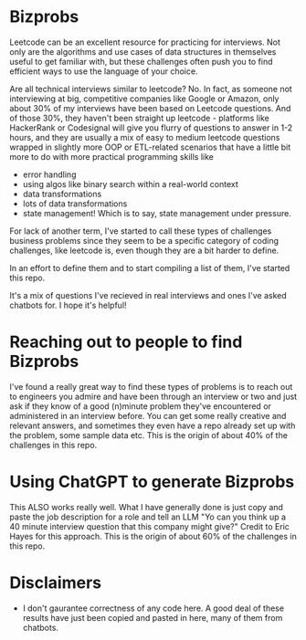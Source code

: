 # Bizprobs
Leetcode can be an excellent resource for practicing for interviews. Not only are the algorithms and use cases of data structures in themselves useful to get familiar with, but these challenges often push you to find efficient ways to use the language of your choice.

Are all technical interviews similar to leetcode? No. In fact, as someone not interviewing at big, competitive companies like Google or Amazon, only about 30% of my interviews have been based on Leetcode questions. And of those 30%, they haven't been straight up leetcode - platforms like HackerRank or Codesignal will give you flurry of questions to answer in 1-2 hours, and they are usually a mix of easy to medium leetcode questions wrapped in slightly more OOP or ETL-related scenarios that have a little bit more to do with more practical programming skills like

- error handling
- using algos like binary search within a real-world context
- data transformations
- lots of data transformations
- state management! Which is to say, state management under pressure.

For lack of another term, I've started to call these types of challenges business problems since they seem to be a specific category of coding challenges, like leetcode is, even though they are a bit harder to define.

In an effort to define them and to start compiling a list of them, I've started this repo.

It's a mix of questions I've recieved in real interviews and ones I've asked chatbots for. I hope it's helpful!

# Reaching out to people to find Bizprobs
I've found a really great way to find these types of problems is to reach out to engineers you admire and have been through an interview or two and just ask if they know of a good (n)minute problem they've encountered or administered in an interview before. You can get some really creative and relevant answers, and sometimes they even have a repo already set up with the problem, some sample data etc. This is the origin of about 40% of the challenges in this repo.

# Using ChatGPT to generate Bizprobs
This ALSO works really well. What I have generally done is just copy and paste the job description for a role and tell an LLM "Yo can you think up a 40 minute interview question that this company might give?" Credit to Eric Hayes for this approach. This is the origin of about 60% of the challenges in this repo.

# Disclaimers
- I don't gaurantee correctness of any code here. A good deal of these results have just been copied and pasted in here, many of them from chatbots.